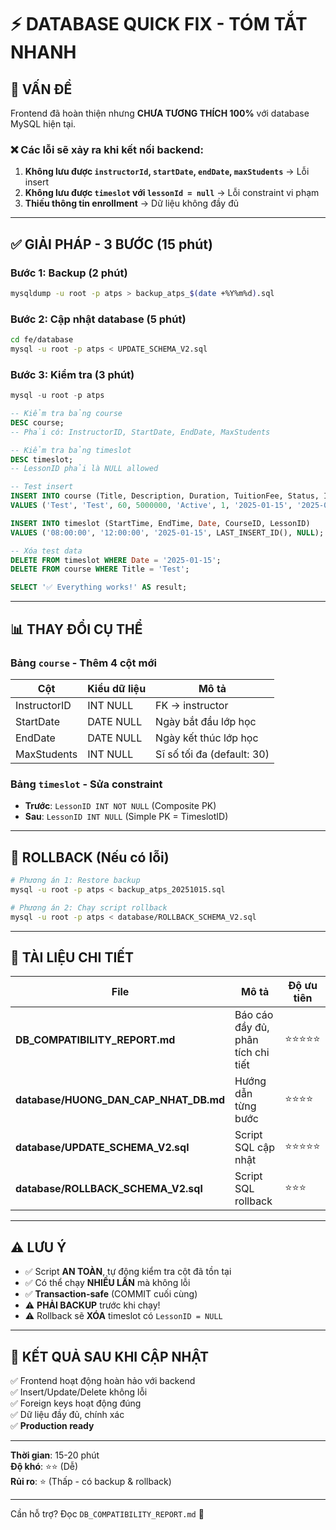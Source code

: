 # ⚡ DATABASE QUICK FIX - TÓM TẮT NHANH

## 🚨 VẤN ĐỀ

Frontend đã hoàn thiện nhưng **CHƯA TƯƠNG THÍCH 100%** với database MySQL hiện tại.

### ❌ Các lỗi sẽ xảy ra khi kết nối backend:

1. **Không lưu được `instructorId`, `startDate`, `endDate`, `maxStudents`** → Lỗi insert
2. **Không lưu được `timeslot` với `lessonId = null`** → Lỗi constraint vi phạm
3. **Thiếu thông tin enrollment** → Dữ liệu không đầy đủ

---

## ✅ GIẢI PHÁP - 3 BƯỚC (15 phút)

### Bước 1: Backup (2 phút)

```bash
mysqldump -u root -p atps > backup_atps_$(date +%Y%m%d).sql
```

### Bước 2: Cập nhật database (5 phút)

```bash
cd fe/database
mysql -u root -p atps < UPDATE_SCHEMA_V2.sql
```

### Bước 3: Kiểm tra (3 phút)

```sql
mysql -u root -p atps

-- Kiểm tra bảng course
DESC course;
-- Phải có: InstructorID, StartDate, EndDate, MaxStudents

-- Kiểm tra bảng timeslot
DESC timeslot;
-- LessonID phải là NULL allowed

-- Test insert
INSERT INTO course (Title, Description, Duration, TuitionFee, Status, InstructorID, StartDate, EndDate, MaxStudents)
VALUES ('Test', 'Test', 60, 5000000, 'Active', 1, '2025-01-15', '2025-03-15', 30);

INSERT INTO timeslot (StartTime, EndTime, Date, CourseID, LessonID)
VALUES ('08:00:00', '12:00:00', '2025-01-15', LAST_INSERT_ID(), NULL);

-- Xóa test data
DELETE FROM timeslot WHERE Date = '2025-01-15';
DELETE FROM course WHERE Title = 'Test';

SELECT '✅ Everything works!' AS result;
```

---

## 📊 THAY ĐỔI CỤ THỂ

### Bảng `course` - Thêm 4 cột mới

| Cột          | Kiểu dữ liệu | Mô tả                      |
| ------------ | ------------ | -------------------------- |
| InstructorID | INT NULL     | FK → instructor            |
| StartDate    | DATE NULL    | Ngày bắt đầu lớp học       |
| EndDate      | DATE NULL    | Ngày kết thúc lớp học      |
| MaxStudents  | INT NULL     | Sĩ số tối đa (default: 30) |

### Bảng `timeslot` - Sửa constraint

- **Trước**: `LessonID INT NOT NULL` (Composite PK)
- **Sau**: `LessonID INT NULL` (Simple PK = TimeslotID)

---

## 🔄 ROLLBACK (Nếu có lỗi)

```bash
# Phương án 1: Restore backup
mysql -u root -p atps < backup_atps_20251015.sql

# Phương án 2: Chạy script rollback
mysql -u root -p atps < database/ROLLBACK_SCHEMA_V2.sql
```

---

## 📖 TÀI LIỆU CHI TIẾT

| File                                  | Mô tả                              | Độ ưu tiên |
| ------------------------------------- | ---------------------------------- | ---------- |
| **DB_COMPATIBILITY_REPORT.md**        | Báo cáo đầy đủ, phân tích chi tiết | ⭐⭐⭐⭐⭐ |
| **database/HUONG_DAN_CAP_NHAT_DB.md** | Hướng dẫn từng bước                | ⭐⭐⭐⭐   |
| **database/UPDATE_SCHEMA_V2.sql**     | Script SQL cập nhật                | ⭐⭐⭐⭐⭐ |
| **database/ROLLBACK_SCHEMA_V2.sql**   | Script SQL rollback                | ⭐⭐⭐     |

---

## ⚠️ LƯU Ý

- ✅ Script **AN TOÀN**, tự động kiểm tra cột đã tồn tại
- ✅ Có thể chạy **NHIỀU LẦN** mà không lỗi
- ✅ **Transaction-safe** (COMMIT cuối cùng)
- ⚠️ **PHẢI BACKUP** trước khi chạy!
- ⚠️ Rollback sẽ **XÓA** timeslot có `LessonID = NULL`

---

## 🎯 KẾT QUẢ SAU KHI CẬP NHẬT

✅ Frontend hoạt động hoàn hảo với backend  
✅ Insert/Update/Delete không lỗi  
✅ Foreign keys hoạt động đúng  
✅ Dữ liệu đầy đủ, chính xác  
✅ **Production ready**

---

**Thời gian**: 15-20 phút  
**Độ khó**: ⭐⭐ (Dễ)  
**Rủi ro**: ⭐ (Thấp - có backup & rollback)

---

Cần hỗ trợ? Đọc `DB_COMPATIBILITY_REPORT.md` 📖

